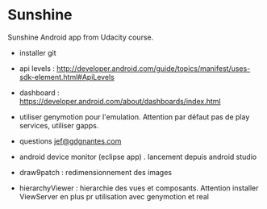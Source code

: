# Sunshine
Sunshine Android app from Udacity course.


- installer git

- api levels : http://developer.android.com/guide/topics/manifest/uses-sdk-element.html#ApiLevels

- dashboard : https://developer.android.com/about/dashboards/index.html

- utiliser genymotion pour l'emulation. Attention par défaut pas de play services, utiliser gapps.

- questions jef@gdgnantes.com

- android device monitor (eclipse app) . lancement depuis android studio

- draw9patch : redimensionnement des images

- hierarchyViewer : hierarchie des vues et composants. Attention installer ViewServer en plus pr utilisation avec genymotion et real
